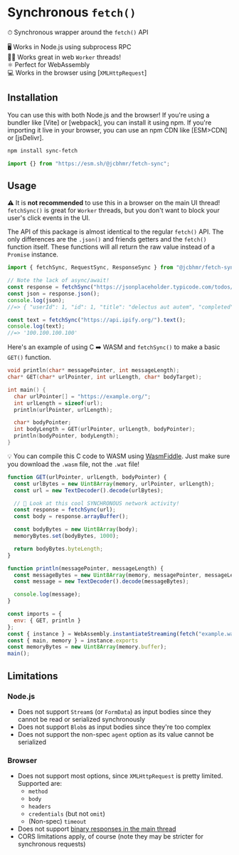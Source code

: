 # Synchronous `fetch()`

⏱ Synchronous wrapper around the `fetch()` API

<div align="center">

</div>

🖥️ Works in Node.js using subprocess RPC \
👨‍🏭 Works great in web `Worker` threads! \
⚛️ Perfect for WebAssembly \
💻 Works in the browser using [`XMLHttpRequest`]

## Installation

You can use this with both Node.js and the browser! If you're using a bundler
like [Vite] or [webpack], you can install it using npm. If you're importing it
live in your browser, you can use an npm CDN like [ESM>CDN] or [jsDelivr].

```sh
npm install sync-fetch
```

```js
import {} from "https://esm.sh/@jcbhmr/fetch-sync";
```

## Usage

⚠️ It is **not recommended** to use this in a browser on the main UI thread!
`fetchSync()` is great for `Worker` threads, but you don't want to block your user's click events in the UI.

The API of this package is almost identical to the regular `fetch()` API. The only differences are the `.json()` and friends getters and the `fetch()` function itself. These functions will all return the raw value instead of a `Promise` instance.

```js
import { fetchSync, RequestSync, ResponseSync } from "@jcbhmr/fetch-sync";

// Note the lack of async/await!
const response = fetchSync("https://jsonplaceholder.typicode.com/todos/1");
const json = response.json();
console.log(json);
//=> { "userId": 1, "id": 1, "title": "delectus aut autem", "completed": false }

const text = fetchSync("https://api.ipify.org/").text();
console.log(text);
//=> '100.100.100.100'
```

Here's an example of using C ➡️ WASM and `fetchSync()` to make a basic `GET()`
function.

```c
void println(char* messagePointer, int messageLength);
char* GET(char* urlPointer, int urlLength, char* bodyTarget);

int main() {
  char urlPointer[] = "https://example.org/";
  int urlLength = sizeof(url);
  println(urlPointer, urlLength);

  char* bodyPointer;
  int bodyLength = GET(urlPointer, urlLength, bodyPointer);
  println(bodyPointer, bodyLength);
}
```

💡 You can compile this C code to WASM using [WasmFiddle]. Just make sure you
download the `.wasm` file, not the `.wat` file!

```js
function GET(urlPointer, urlLength, bodyPointer) {
  const urlBytes = new Uint8Array(memory, urlPointer, urlLength);
  const url = new TextDecoder().decode(urlBytes);

  // 🎉 Look at this cool SYNCHRONOUS network activity!
  const response = fetchSync(url);
  const body = response.arrayBuffer();

  const bodyBytes = new Uint8Array(body);
  memoryBytes.set(bodyBytes, 1000);

  return bodyBytes.byteLength;
}

function println(messagePointer, messageLength) {
  const messageBytes = new Uint8Array(memory, messagePointer, messageLength);
  const message = new TextDecoder().decode(messageBytes);

  console.log(message);
}

const imports = {
  env: { GET, println }
};
const { instance } = WebAssembly.instantiateStreaming(fetch("example.wasm"), imports);
const { main, memory } = instance.exports
const memoryBytes = new Uint8Array(memory.buffer);
main();
```

[WasmFiddle]: https://wasdk.github.io/WasmFiddle/


## Limitations

### Node.js

  - Does not support `Stream`s (or `FormData`) as input bodies since they cannot be read or serialized synchronously
  - Does not support `Blob`s as input bodies since they're too complex
  - Does not support the non-spec `agent` option as its value cannot be serialized

### Browser

  - Does not support most options, since `XMLHttpRequest` is pretty limited. Supported are:
    - `method`
    - `body`
    - `headers`
    - `credentials` (but not `omit`)
    - (Non-spec) `timeout`
  - Does not support [binary responses in the main thread](https://developer.mozilla.org/en-US/docs/Web/API/XMLHttpRequest/responseType#Synchronous_XHR_restrictions)
  - CORS limitations apply, of course (note they may be stricter for synchronous requests)
